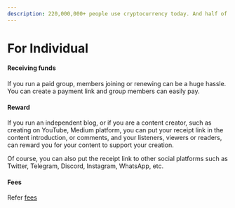 ```yaml
---
description: 220,000,000+ people use cryptocurrency today. And half of millennials prefer cryptocurrency investing over stocks.
---
```


# For Individual

#### Receiving funds

If you run a paid group, members joining or renewing can be a huge hassle. You can create a payment link and group members can easily pay.

#### Reward

If you run an independent blog, or if you are a content creator, such as creating on YouTube, Medium platform, you can put your receipt link in the content introduction, or comments, and your listeners, viewers or readers, can reward you for your content to support your creation.

Of course, you can also put the receipt link to other social platforms such as Twitter, Telegram, Discord, Instagram, WhatsApp, etc.

#### Fees

Refer [fees](../getting-started/fees.md)